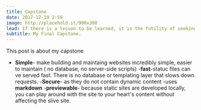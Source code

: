 ```yaml
---
title: Capstone
date: 2017-12-19 2:59
image: http://placehold.it/900x300
lead: If there is a lesson to be learned, it is the futility of seeking fulfillment in outer space. We need to judge ourselfs by who we are, not by where we go.
subtitle: My Final Capstone.
---
```





This post is about my capstone
- **Simple**- make building and maintaing websites incredibly simple, easier to maintain ( no database, no server-side scripts)
-**fast**-statuc files can ve served fast. There is no database or templating layer that slows down requests.
-**Secure**- as they do not contain dynamic content
-uses **markdown**
-**previewable**- because static sites are developed locally, you can play around with the site to your heart's content without affecting the slive site.

